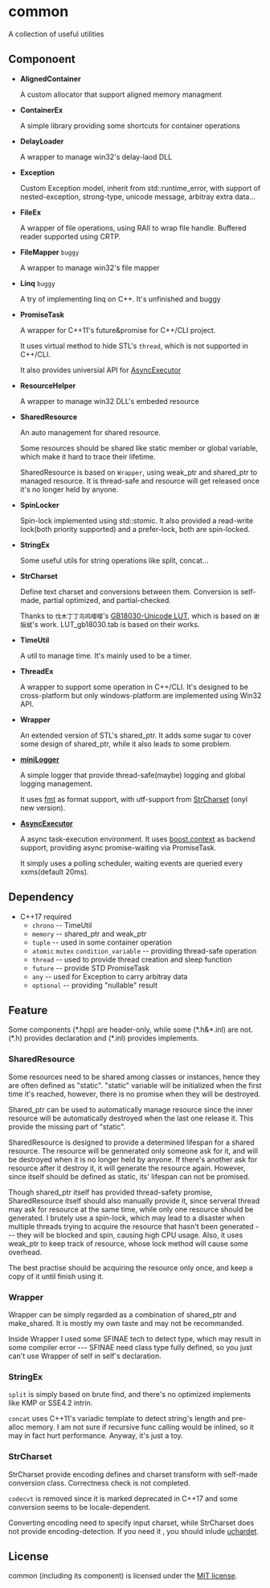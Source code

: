 # common

A collection of useful utilities

## Componoent

* **AlignedContainer**

  A custom allocator that support aligned memory managment

* **ContainerEx**

  A simple library providing some shortcuts for container operations

* **DelayLoader**

  A wrapper to manage win32's delay-laod DLL

* **Exception**

  Custom Exception model, inherit from std::runtime_error, with support of nested-exception, strong-type, unicode message, arbitray extra data...

* **FileEx**

  A wrapper of file operations, using RAII to wrap file handle. Buffered reader supported using CRTP.

* **FileMapper** `buggy`

  A wrapper to manage win32's file mapper

* **Linq** `buggy`

  A try of implementing linq on C++. It's unfinished and buggy

* **PromiseTask**

  A wrapper for C++11's future&promise for C++/CLI project. 
  
  It uses virtual method to hide STL's `thread`, which is not supported in C++/CLI.

  It also provides universial API for [AsyncExecutor](./AsyncExecutor)

* **ResourceHelper**

  A wrapper to manage win32 DLL's embeded resource

* **SharedResource**

  An auto management for shared resource.
  
  Some resources should be shared like static member or global variable, which make it hard to trace their lifetime.

  SharedResource is based on `Wrapper`, using weak_ptr and shared_ptr to managed resource. It is thread-safe and resource will get released once it's no longer held by anyone.

* **SpinLocker**

  Spin-lock implemented using std::stomic. It also provided a read-write lock(both priority supported) and a prefer-lock, both are spin-locked.

* **StringEx**

  Some useful utils for string operations like split, concat...

* **StrCharset**
  
  Define text charset and conversions between them. Conversion is self-made, partial optimized, and partial-checked.

  Thanks to `伐木丁丁鸟鸣嘤嘤`'s [GB18030-Unicode LUT](http://www.fmddlmyy.cn/text30.html), which is based on `谢振斌`'s work.
  LUT_gb18030.tab is based on their works.

* **TimeUtil**

  A util to manage time. It's mainly used to be a timer.

* **ThreadEx**

  A wrapper to support some operation in C++/CLI. It's designed to be cross-platform but only windows-platform are implemented using Win32 API.

* **Wrapper**

  An extended version of STL's shared_ptr. It adds some sugar to cover some design of shared_ptr, while it also leads to some problem.

* [**miniLogger**](./miniLogger)

  A simple logger that provide thread-safe(maybe) logging and global logging management.

  It uses [fmt](../3rdParty/fmt) as format support, with utf-support from [StrCharset](./StrCharset.hpp) (onyl new version).

* [**AsyncExecutor**](./AsyncExecutor)

  A async task-execution environment. It uses [boost.context](../3rdParty/boost.context) as backend support, providing async promise-waiting via PromiseTask.

  It simply uses a polling scheduler, waiting events are queried every xxms(default 20ms).

## Dependency

* C++17 required
  * `chrono` -- TimeUtil
  * `memory` -- shared_ptr and weak_ptr
  * `tuple` -- used in some container operation
  * `atomic` `mutex` `condition_variable` -- providing thread-safe operation
  * `thread` -- used to provide thread creation and sleep function
  * `future` -- provide STD PromiseTask
  * `any` -- used for Exception to carry arbitray data
  * `optional` -- providing "nullable" result

## Feature

Some components (\*.hpp) are header-only, while some (\*.h&\*.inl) are not. (\*.h) provides declaration and (\*.inl) provides implements. 

### SharedResource

Some resources need to be shared among classes or instances, hence they are often defined as "static".
"static" variable will be initialized when the first time it's reached, however, there is no promise when they will be destroyed.

Shared_ptr can be used to automatically manage resource since the inner resource will be automatically destroyed when the last one release it. This provide the missing part of "static".

SharedResource is designed to provide a determined lifespan for a shared resource.
The resource will be gennerated only someone ask for it, and will be destroyed when it is no longer held by anyone.
If there's another ask for resource after it destroy it, it will generate the resource again.
However, since itself should be defined as static, its' lifespan can not be promised.

Though shared_ptr itself has provided thread-safety promise, SharedResource itself should also manually provide it, since serveral thread may ask for resource at the same time, while only one resource should be generated.
I brutely use a spin-lock, which may lead to a disaster when multiple threads trying to acquire the resource that hasn't been generated --- they will be blocked and spin, causing high CPU usage.
Also, it uses weak_ptr to keep track of resource, whose lock method will cause some overhead.

The best practise should be acquiring the resource only once, and keep a copy of it until finish using it.

### Wrapper

Wrapper can be simply regarded as a combination of shared_ptr and make_shared. It is mostly my own taste and may not be recommanded.

Inside Wrapper I used some SFINAE tech to detect type, which may result in some compiler error --- SFINAE need class type fully defined, so you just can't use Wrapper of self in self's declaration.

### StringEx

`split` is simply based on brute find, and there's no optimized implements like KMP or SSE4.2 intrin.

`concat` uses C++11's variadic template to detect string's length and pre-alloc memory. I am not sure if recursive func calling would be inlined, so it may in fact hurt performance. Anyway, it's just a toy.

### StrCharset

StrCharset provide encoding defines and charset transform with self-made conversion class. Correctness check is not completed.

`codecvt` is removed since it is marked deprecated in C++17 and some conversion seems to be locale-dependent.

Converting encoding need to specify input charset, while StrCharset does not provide encoding-detection. If you need it , you should inlude [uchardet](../3rdParty/uchardetlib).


## License

common (including its component) is licensed under the [MIT license](../License.txt).